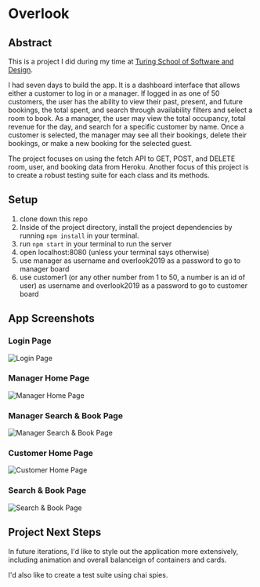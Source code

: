 # Overlook

## Abstract
This is a project I did during my time at [Turing School of Software and Design](https://turing.io/).

I had seven days to build the app. It is a dashboard interface that allows either a customer to log in or a manager. If logged in as one of 50 customers, the user has the ability to view their past, present, and future bookings, the total spent, and search through availability filters and select a room to book. As a manager, the user may view the total occupancy, total revenue for the day, and search for a specific customer by name. Once a customer is selected, the manager may see all their bookings, delete their bookings, or make a new booking for the selected guest.

The project focuses on using the fetch API to GET, POST, and DELETE room, user, and booking data from Heroku. Another focus of this project is to create a robust testing suite for each class and its methods.

## Setup
1. clone down this repo
2. Inside of the project directory, install the project dependencies by running ```npm install``` in your terminal.
3. run ```npm start``` in your terminal to run the server
4. open localhost:8080 (unless your terminal says otherwise)
5. use manager as username and overlook2019 as a password to go to manager board
6. use customer1 (or any other number from 1 to 50, a number is an id of user) as username and overlook2019 as a password to go to customer board

## App Screenshots
### Login Page
![Login Page](https://i.postimg.cc/zXhqb96D/Screen-Shot-2020-04-22-at-8-26-48-AM.png)
### Manager Home Page
![Manager Home Page](https://i.postimg.cc/gjQRMfHk/Screen-Shot-2020-04-22-at-8-27-10-AM.png)
### Manager Search & Book Page
![Manager Search & Book Page](https://i.postimg.cc/sxv74VSN/Screen-Shot-2020-04-22-at-8-27-27-AM.pngot)
### Customer Home Page
![Customer Home Page](https://i.postimg.cc/d0j2qNw4/Screen-Shot-2020-04-22-at-8-27-45-AM.png)
### Search & Book Page
![Search & Book Page](https://i.postimg.cc/X7tcxysc/Screen-Shot-2020-04-22-at-8-29-54-AM.png)

## Project Next Steps
In future iterations, I'd like to style out the application more extensively, including animation and overall balanceign of containers and cards.

I'd also like to create a test suite using chai spies.
